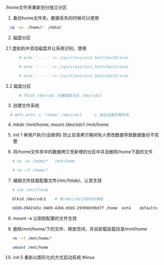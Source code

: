 /home文件夹重新划分独立分区

1. 备份home文件夹，数据丢失的时候可以使用
```bash
  cp -av  /home/*  /data/
```
2. 磁盘分区

  2.1 虚拟机中添加磁盘并让系统识别，使用
```bash
      # echo '- - -' >> /sys/class/scsi_host/host0/scan

      # echo '- - -' >> /sys/class/scsi_host/host1/scan

      # echo '- - -' >> /sys/class/scsi_host/host2/scan
```
  2.2 磁盘分区
```bash
      # fdisk /dev/sdc 创建磁盘分区 /dev/sdc1
```
3. 创建文件系统
```bash
  # mkfs.ext4 -L "/home" /dev/sdc1     -L 指定设备的卷标名
```
4. mkdir /mnt/home; mount /dev/sdc1 /mnt/home

5. init 1 单用户执行(会断网)  防止目录拷贝期间有人修改数据导致数据备份不完整

6. 将/home文件夹中的数据拷贝至新增的分区中并且删除/home下面的文件
```bash
   # cp -av /home/*   /mnt/home

   # rm -rf /home/*
```
7. 编辑文件挂载配置文件(/etc/fstab)，让其生效
```bash
   # vim /etc/fstab      

   blkid /dev/sdc1    # 将/dev/sdc1的UUID保留

   UUID=3941545c-9489-42b6-b5b5-29399839bd7f /home  ext4    defaults        0 0
```
8. mount -a 让刚刚配置的文件生效

9. 删除/mnt/home/下的文件、释放空间，并且卸载挂载目录/mnt/home
```bash
   rm -rf /mnt/home/*

   umount /mnt/home
```
10. init 5 重新以图形化的方式启动系统
#linux 
